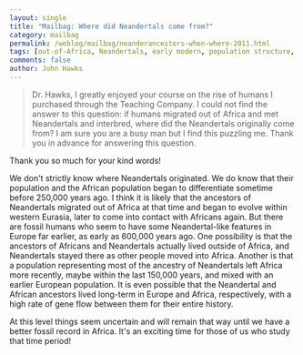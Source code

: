 ```yaml
---
layout: single 
title: "Mailbag: Where did Neandertals come from?" 
category: mailbag
permalink: /weblog/mailbag/neanderancestors-when-where-2011.html
tags: [out-of-Africa, Neandertals, early modern, population structure, mailbag, Neandertal DNA] 
comments: false 
author: John Hawks 
---
```


<blockquote>Dr. Hawks,
   I greatly enjoyed your course on the rise of humans I purchased through the Teaching Company.
   I could not find the answer to this question: if humans migrated out of Africa and met Neandertals and interbred, where did the Neandertals originally come from?
   I am sure you are a busy man but I find this puzzling me. Thank you in advance for answering this question.</blockquote>

Thank you so much for your kind words!

We don't strictly know where Neandertals originated. We do know that their population and the African population began to differentiate sometime before 250,000 years ago. I think it is likely that the ancestors of Neandertals migrated out of Africa at that time and began to evolve within western Eurasia, later to come into contact with Africans again. But there are fossil humans who seem to have some Neandertal-like features in Europe far earlier, as early as 600,000 years ago. One possibility is that the ancestors of Africans and Neandertals actually lived outside of Africa, and Neandertals stayed there as other people moved into Africa. Another is that a population representing most of the ancestry of Neandertals left Africa more recently, maybe within the last 150,000 years, and mixed with an earlier European population. It is even possible that the Neandertal and African ancestors lived long-term in Europe and Africa, respectively, with a high rate of gene flow between them for their entire history. 

At this level things seem uncertain and will remain that way until we have a better fossil record in Africa. It's an exciting time for those of us who study that time period!

